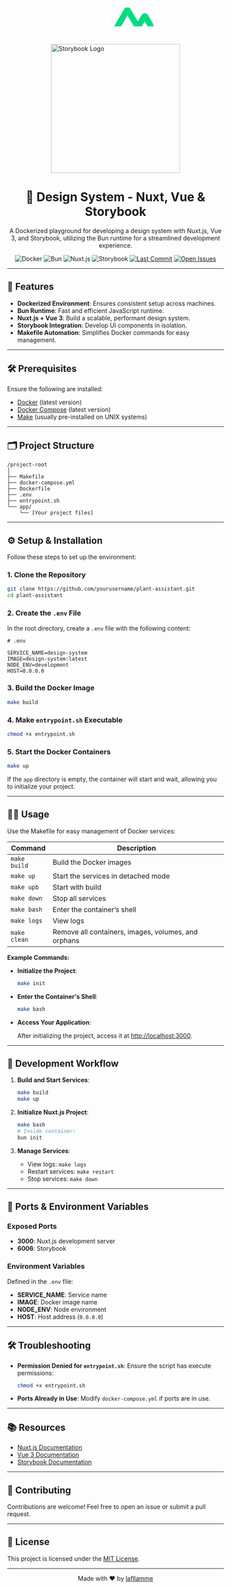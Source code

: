 <div style="display: flex; flex-direction: column;  justify-content: center; align-items: center">
 <div>
     <svg style="scale: 0.35;"
      width="800"
      height="200"
      viewBox="0 0 100 100"
      fill="none"
      xmlns="http://www.w3.org/2000/svg"
      role="img"
      aria-labelledby="nuxtLogoTitle nuxtLogoDesc"
>
  <title id="nuxtLogoTitle">Nuxt 3 Logo</title>
  <desc id="nuxtLogoDesc">Stylized Nuxt 3 logo with green and black paths for dark and light themes</desc>
    <path d="M377 200C379.16 200 381 198.209 381 196V103C381 103 386 112 395 127L434 194C435.785 197.74 439.744 200 443 200H470V50H443C441.202 50 439 51.4941 439 54V148L421 116L385 55C383.248 51.8912 379.479 50 376 50H350V200H377Z" fill="currentColor"></path>
    <path d="M726 92H739C742.314 92 745 89.3137 745 86V60H773V92H800V116H773V159C773 169.5 778.057 174 787 174H800V200H783C759.948 200 745 185.071 745 160V116H726V92Z" fill="currentColor"></path>
    <path d="M591 92V154C591 168.004 585.742 179.809 578 188C570.258 196.191 559.566 200 545 200C530.434 200 518.742 196.191 511 188C503.389 179.809 498 168.004 498 154V92H514C517.412 92 520.769 92.622 523 95C525.231 97.2459 526 98.5652 526 102V154C526 162.059 526.457 167.037 530 171C533.543 174.831 537.914 176 545 176C552.217 176 555.457 174.831 559 171C562.543 167.037 563 162.059 563 154V102C563 98.5652 563.769 96.378 566 94C567.96 91.9107 570.028 91.9599 573 92C573.411 92.0055 574.586 92 575 92H591Z" fill="currentColor"></path>
    <path d="M676 144L710 92H684C680.723 92 677.812 93.1758 676 96L660 120L645 97C643.188 94.1758 639.277 92 636 92H611L645 143L608 200H634C637.25 200 640.182 196.787 642 194L660 167L679 195C680.818 197.787 683.75 200 687 200H713L676 144Z" fill="currentColor"></path>
    <path d="M168 200H279C282.542 200 285.932 198.756 289 197C292.068 195.244 295.23 193.041 297 190C298.77 186.959 300.002 183.51 300 179.999C299.998 176.488 298.773 173.04 297 170.001L222 41C220.23 37.96 218.067 35.7552 215 34C211.933 32.2448 207.542 31 204 31C200.458 31 197.067 32.2448 194 34C190.933 35.7552 188.77 37.96 187 41L168 74L130 9.99764C128.228 6.95784 126.068 3.75491 123 2C119.932 0.245087 116.542 0 113 0C109.458 0 106.068 0.245087 103 2C99.9323 3.75491 96.7717 6.95784 95 9.99764L2 170.001C0.226979 173.04 0.00154312 176.488 1.90993e-06 179.999C-0.0015393 183.51 0.229648 186.959 2 190C3.77035 193.04 6.93245 195.244 10 197C13.0675 198.756 16.4578 200 20 200H90C117.737 200 137.925 187.558 152 164L186 105L204 74L259 168H186L168 200ZM89 168H40L113 42L150 105L125.491 147.725C116.144 163.01 105.488 168 89 168Z" fill="#00DC82"></path>
</svg>
</div>
<img width="300" src="https://raw.githubusercontent.com/detain/svg-logos/b02ee1ac30c7ff4757278337c95588b01ed0954b/svg/s/storybook-1.svg" alt="Storybook Logo" aria-label="Storybook Logo"/>

</div>

<h1 align="center">🎨 Design System - Nuxt, Vue & Storybook</h1>

<p align="center">
  A Dockerized playground for developing a design system with Nuxt.js, Vue 3, and Storybook, utilizing the Bun runtime for a streamlined development experience.
</p>

<p align="center">
  <img src="https://img.shields.io/badge/Docker-Enabled-blue" alt="Docker">
  <img src="https://img.shields.io/badge/Bun-v0.6.8-brightgreen" alt="Bun">
  <img src="https://img.shields.io/badge/Nuxt.js-v3.0.0-blue" alt="Nuxt.js">
  <img src="https://img.shields.io/badge/Storybook-Configured-orange" alt="Storybook">
  <a href="https://github.com/lafllamme/Plant.me/commits/main"><img src="https://img.shields.io/github/last-commit/lafllamme/Plant.me" alt="Last Commit"></a>
  <a href="https://github.com/lafllamme/Plant.me/issues"><img src="https://img.shields.io/github/issues/lafllamme/Plant.me" alt="Open Issues"></a>
</p>

---

## 🚀 Features

- **Dockerized Environment**: Ensures consistent setup across machines.
- **Bun Runtime**: Fast and efficient JavaScript runtime.
- **Nuxt.js + Vue 3**: Build a scalable, performant design system.
- **Storybook Integration**: Develop UI components in isolation.
- **Makefile Automation**: Simplifies Docker commands for easy management.

---

## 🛠 Prerequisites

Ensure the following are installed:

- [Docker](https://www.docker.com/get-started) (latest version)
- [Docker Compose](https://docs.docker.com/compose/install/) (latest version)
- [Make](https://www.gnu.org/software/make/) (usually pre-installed on UNIX systems)

---

## 🗂 Project Structure

```plaintext
/project-root
│
├── Makefile
├── docker-compose.yml
├── Dockerfile
├── .env
├── entrypoint.sh
└── app/
    └── [Your project files]
```

---

## ⚙️ Setup & Installation

Follow these steps to set up the environment:

### 1. Clone the Repository

```bash
git clone https://github.com/yourusername/plant-assistant.git
cd plant-assistant
```

### 2. Create the `.env` File

In the root directory, create a `.env` file with the following content:

```env
# .env

SERVICE_NAME=design-system
IMAGE=design-system:latest
NODE_ENV=development
HOST=0.0.0.0
```

### 3. Build the Docker Image

```bash
make build
```

### 4. Make `entrypoint.sh` Executable

```bash
chmod +x entrypoint.sh
```

### 5. Start the Docker Containers

```bash
make up
```

If the `app` directory is empty, the container will start and wait, allowing you to initialize your project.

---

## 🧑‍💻 Usage

Use the Makefile for easy management of Docker services:

| Command      | Description                                         |
|--------------|-----------------------------------------------------|
| `make build` | Build the Docker images                             |
| `make up`    | Start the services in detached mode                 |
| `make upb`   | Start with build                                    |
| `make down`  | Stop all services                                   |
| `make bash`  | Enter the container’s shell                         |
| `make logs`  | View logs                                           |
| `make clean` | Remove all containers, images, volumes, and orphans |

**Example Commands:**

- **Initialize the Project**:

  ```bash
  make init
  ```

- **Enter the Container's Shell**:

  ```bash
  make bash
  ```

- **Access Your Application**:

  After initializing the project, access it at [http://localhost:3000](http://localhost:3000).

---

## 📐 Development Workflow

1. **Build and Start Services**:

    ```bash
    make build
    make up
    ```

2. **Initialize Nuxt.js Project**:

    ```bash
    make bash
    # Inside container:
    bun init
    ```

3. **Manage Services**:

    - View logs: `make logs`
    - Restart services: `make restart`
    - Stop services: `make down`

---

## 🔧 Ports & Environment Variables

### Exposed Ports

- **3000**: Nuxt.js development server
- **6006**: Storybook

### Environment Variables

Defined in the `.env` file:

- **SERVICE_NAME**: Service name
- **IMAGE**: Docker image name
- **NODE_ENV**: Node environment
- **HOST**: Host address (`0.0.0.0`)

---

## 🛠 Troubleshooting

- **Permission Denied for `entrypoint.sh`**: Ensure the script has execute permissions:

  ```bash
  chmod +x entrypoint.sh
  ```

- **Ports Already in Use**: Modify `docker-compose.yml` if ports are in use.

---

## 📚 Resources

- [Nuxt.js Documentation](https://nuxtjs.org/)
- [Vue 3 Documentation](https://v3.vuejs.org/)
- [Storybook Documentation](https://storybook.js.org/)

---

## 🤝 Contributing

Contributions are welcome! Feel free to open an issue or submit a pull request.

---

## 📄 License

This project is licensed under the [MIT License](https://opensource.org/licenses/MIT).

---

<p align="center">Made with ❤️ by <a href="https://github.com/lafllamme">lafllamme</a></p>

